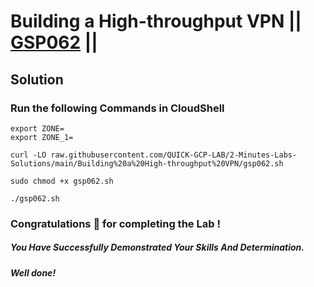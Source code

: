 # Building a High-throughput VPN || [GSP062](https://www.cloudskillsboost.google/focuses/641?parent=catalog) ||

## Solution 

### Run the following Commands in CloudShell

```
export ZONE=
export ZONE_1=
```
```
curl -LO raw.githubusercontent.com/QUICK-GCP-LAB/2-Minutes-Labs-Solutions/main/Building%20a%20High-throughput%20VPN/gsp062.sh

sudo chmod +x gsp062.sh

./gsp062.sh
```

### Congratulations 🎉 for completing the Lab !

##### *You Have Successfully Demonstrated Your Skills And Determination.*

#### *Well done!*
